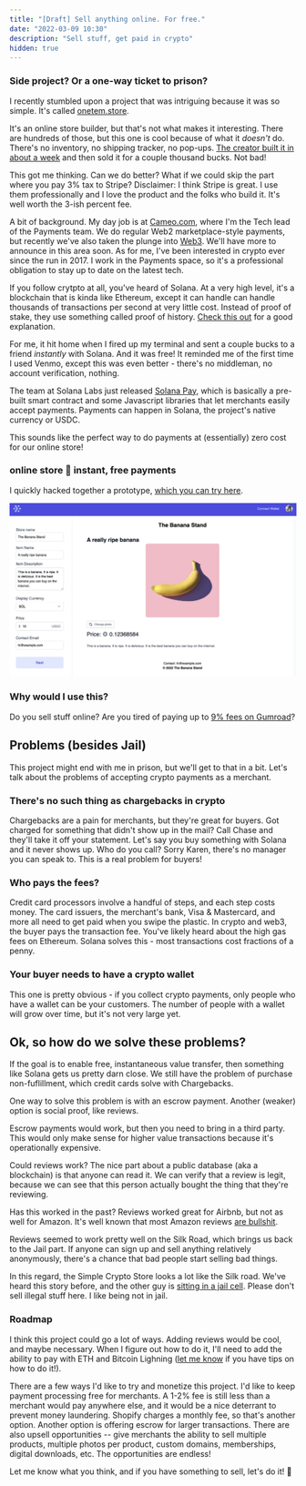 ```yaml
---
title: "[Draft] Sell anything online. For free."
date: "2022-03-09 10:30"
description: "Sell stuff, get paid in crypto" 
hidden: true
---
```


### Side project? Or a one-way ticket to prison? 

I recently stumbled upon a project that was intriguing because it was so simple. It's called [onetem.store](https://oneitem.store).

It's an online store builder, but that's not what makes it interesting. There are hundreds of those, but this one is cool because of what it _doesn't_ do. There's no inventory, no shipping tracker, no pop-ups. [The creator built it in about a week](https://tinyprojects.dev/projects/one_item_store) and then sold it for a couple thousand bucks. Not bad!

This got me thinking. Can we do better? What if we could skip the part where you pay 3% tax to Stripe? Disclaimer: I think Stripe is great. I use them professionally and I love the product and the folks who build it. It's well worth the 3-ish percent fee.

A bit of background. My day job is at [Cameo.com](https://www.cameo.com/praz?ref=blog), where I'm the Tech lead of the Payments team. We do regular Web2 marketplace-style payments, but recently we've also taken the plunge into [Web3](https://pass.cameo.com). We'll have more to announce in this area soon. As for me, I've been interested in crypto ever since the run in 2017. I work in the Payments space, so it's a professional obligation to stay up to date on the latest tech.


If you follow crytpto at all, you've heard of Solana. At a very high level, it's a blockchain that is kinda like Ethereum, except it can handle can handle thousands of transactions per second at very little cost. Instead of proof of stake, they use something called proof of history. [Check this out](https://2501babe.github.io/posts/solana101.html) for a good explanation.


For me, it hit home when I fired up my terminal and sent a couple bucks to a friend _instantly_ with Solana. And it was free! It reminded me of the first time I used Venmo, except this was even better - there's no middleman, no account verification, nothing.

The team at Solana Labs just released [Solana Pay](https://solana.com/news/solana-pay-announcement), which is basically a pre-built smart contract and some Javascript libraries that let merchants easily accept payments. Payments can happen in Solana, the project's native currency or USDC.

This sounds like the perfect way to do payments at (essentially) zero cost for our online store!
### **online store**  🤝  **instant, free payments**

I quickly hacked together a prototype, [which you can try here](https://crypto-store.vercel.app/).

![create a new store](./create-store.png)

<!-- And so the Simple Crypto Store (plz help me find a better name) was born! You can create an online store in 30 seconds and start selling your stuff right away. No payment processor needed. Zero payment processing fees. -->

### Why would I use this?

Do you sell stuff online? Are you tired of paying up to [9% fees on Gumroad](https://gumroad.com/pricing)?

## Problems (besides Jail)

This project might end with me in prison, but we'll get to that in a bit. Let's talk about the problems of accepting crypto payments as a merchant.
### There's no such thing as chargebacks in crypto
Chargebacks are a pain for merchants, but they're great for buyers. Got charged for something that didn't show up in the mail? Call Chase and they'll take it off your statement. Let's say you buy something with Solana and it never shows up. Who do you call? Sorry Karen, there's no manager you can speak to. This is a real problem for buyers!

### Who pays the fees?
Credit card processors involve a handful of steps, and each step costs money. The card issuers, the merchant's bank, Visa & Mastercard, and more all need to get paid when you swipe the plastic. In crypto and web3, the buyer pays the transaction fee. You've likely heard about the high gas fees on Ethereum. Solana solves this - most transactions cost fractions of a penny.

### Your buyer needs to have a crypto wallet
This one is pretty obvious - if you collect crypto payments, only people who have a wallet can be your customers. The number of people with a wallet will grow over time, but it's not very large yet.

<!-- Because you're the product, of course. American Express has their hand in both jars. You get to fork over $600 a year for the privilege of dropping that Platinum card on the table in front of all your friends. But they're also taking a cut of that transaction on the back end! (Remember when some businesses didn't accept Amex?) Different cards cost more for merchants to accept. -->
## Ok, so how do we solve these problems?
If the goal is to enable free, instantaneous value transfer, then something like Solana gets us pretty darn close. We still have the problem of purchase non-fuflillment, which credit cards solve with Chargebacks.


One way to solve this problem is with an escrow payment. Another (weaker) option is social proof, like reviews. 

Escrow payments would work, but then you need to bring in a third party. This would only make sense for higher value transactions because it's operationally expensive.

Could reviews work? The nice part about a public database (aka a blockchain) is that anyone can read it. We can verify that a review is legit, because we can see that this person actually bought the thing that they're reviewing.

Has this worked in the past? Reviews worked great for Airbnb, but not as well for Amazon. It's well known that most Amazon reviews [are bullshit](https://www.amzfinder.com/blog/top-100-facebook-groups-list-amazon-reviews/).

Reviews seemed to work pretty well on the Silk Road, which brings us back to the Jail part. If anyone can sign up and sell anything relatively anonymously, there's a chance that bad people start selling bad things. 

In this regard, the Simple Crypto Store looks a lot like the Silk road. We've heard this story before, and the other guy is [sitting in a jail cell](https://www.investopedia.com/tech/ross-ulbricht-dark-net-pirate/). Please don't sell illegal stuff here. I like being not in jail.

### Roadmap

I think this project could go a lot of ways. Adding reviews would be cool, and maybe necessary. When I figure out how to do it, I'll need to add the ability to pay with ETH and Bitcoin Lighning ([let me know](https://twitter.com/prazgaitis) if you have tips on how to do it!).

There are a few ways I'd like to try and monetize this project. I'd like to keep payment processing free for merchants. A 1-2% fee is still less than a merchant would pay anywhere else, and it would be a nice deterrant to prevent money laundering. Shopify charges a monthly fee, so that's another option. Another option is offering escrow for larger transactions. There are also upsell opportunities -- give merchants the ability to sell multiple products, multiple photos per product, custom domains, memberships, digital downloads, etc. The opportunities are endless!

Let me know what you think, and if you have something to sell, let's do it! 🚀